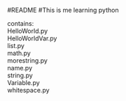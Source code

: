 #README
#This is me learning python

contains:  
HelloWorld.py  
HelloWorldVar.py  
list.py  
math.py  
morestring.py  
name.py  
string.py  
Variable.py  
whitespace.py  
